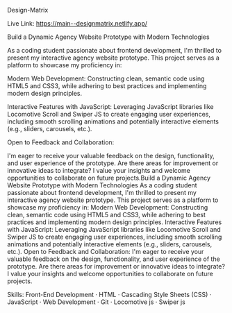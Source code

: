﻿Design-Matrix 

Live Link:
https://main--designmatrix.netlify.app/

Build a Dynamic Agency Website Prototype with Modern Technologies

As a coding student passionate about frontend development, I'm thrilled to present my interactive agency website prototype. This project serves as a platform to showcase my proficiency in:

Modern Web Development: Constructing clean, semantic code using HTML5 and CSS3, while adhering to best practices and implementing modern design principles.

Interactive Features with JavaScript: Leveraging JavaScript libraries like Locomotive Scroll and Swiper JS to create engaging user experiences, including smooth scrolling animations and potentially interactive elements (e.g., sliders, carousels, etc.).


Open to Feedback and Collaboration:

I'm eager to receive your valuable feedback on the design, functionality, and user experience of the prototype. Are there areas for improvement or innovative ideas to integrate? I value your insights and welcome opportunities to collaborate on future projects.Build a Dynamic Agency Website Prototype with Modern Technologies As a coding student passionate about frontend development, I'm thrilled to present my interactive agency website prototype. This project serves as a platform to showcase my proficiency in: Modern Web Development: Constructing clean, semantic code using HTML5 and CSS3, while adhering to best practices and implementing modern design principles. Interactive Features with JavaScript: Leveraging JavaScript libraries like Locomotive Scroll and Swiper JS to create engaging user experiences, including smooth scrolling animations and potentially interactive elements (e.g., sliders, carousels, etc.). Open to Feedback and Collaboration: I'm eager to receive your valuable feedback on the design, functionality, and user experience of the prototype. Are there areas for improvement or innovative ideas to integrate? I value your insights and welcome opportunities to collaborate on future projects.


Skills: Front-End Development · HTML · Cascading Style Sheets (CSS) · JavaScript · Web Development · Git · Locomotive js · Swiper js
